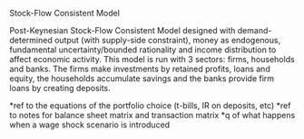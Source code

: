 Stock-Flow Consistent Model 

Post-Keynesian Stock-Flow Consistent Model designed with demand-determined output (with supply-side constraint), money as endogenous, fundamental uncertainty/bounded rationality and income distribution to affect economic activity. This model is run with 3 sectors: firms, households and banks. The firms make investments by retained profits, loans and equity, the households accumulate savings and the banks provide firm loans by creating deposits. 

*ref to the equations of the portfolio choice (t-bills, IR on deposits, etc)
*ref to notes for balance sheet matrix and transaction matrix
*q of what happens when a wage shock scenario is introduced 
